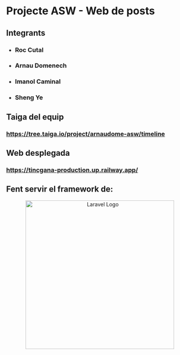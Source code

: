 # Projecte ASW - Web de posts

## Integrants

- ### Roc Cutal
- ### Arnau Domenech
- ### Imanol Caminal
- ### Sheng Ye

## Taiga del equip

### https://tree.taiga.io/project/arnaudome-asw/timeline

## Web desplegada

### https://tincgana-production.up.railway.app/




## Fent servir el framework de:
<p align="center"><a href="https://laravel.com" target="_blank"><img src="https://raw.githubusercontent.com/laravel/art/master/logo-lockup/5%20SVG/2%20CMYK/1%20Full%20Color/laravel-logolockup-cmyk-red.svg" width="400" alt="Laravel Logo"></a></p>



